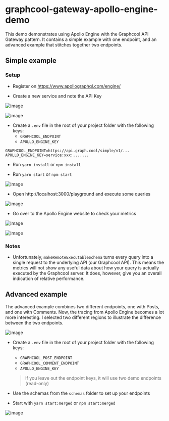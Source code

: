 # graphcool-gateway-apollo-engine-demo

This demo demonstrates using Apollo Engine with the Graphcool API Gateway pattern. It contains a simple example with one endpoint, and an advanced example that stitches together two endpoints.

## Simple example

### Setup

- Register on https://www.apollographql.com/engine/

- Create a new service and note the API Key

![image](https://user-images.githubusercontent.com/852069/32007018-a6cce006-b9a8-11e7-8af4-ecad7d442053.png)

![image](https://user-images.githubusercontent.com/852069/32007103-deecc208-b9a8-11e7-8666-cf32adce5325.png)

- Create a `.env` file in the root of your project folder with the following keys:
  - `GRAPHCOOL_ENDPOINT`
  - `APOLLO_ENGINE_KEY`

```
GRAPHCOOL_ENDPOINT=https://api.graph.cool/simple/v1/...
APOLLO_ENGINE_KEY=service:xxx:.......
```

- Run `yarn install` or `npm install`

- Run `yarn start` or `npm start`

![image](https://user-images.githubusercontent.com/852069/32007217-34ff025a-b9a9-11e7-863e-2e09f83cd798.png)

- Open http://localhost:3000/playground and execute some queries

![image](https://user-images.githubusercontent.com/852069/32007245-52885c86-b9a9-11e7-99c3-976d2ee8f39a.png)

- Go over to the Apollo Engine website to check your metrics

![image](https://user-images.githubusercontent.com/852069/32006908-4ee587e4-b9a8-11e7-8ca5-28d38038674a.png)

![image](https://user-images.githubusercontent.com/852069/32006961-81139d32-b9a8-11e7-9d45-43d18029421f.png)


### Notes

- Unfortunately, `makeRemoteExecutableSchema` turns every query into a single request to the underlying API (our Graphcool API). This means the metrics will not show any useful data about how your query is actually executed by the Graphcool server. It does, however, give you an overall indication of relative performance.

## Advanced example

The advanced example combines two different endpoints, one with Posts, and one with Comments. Now, the tracing from Apollo Engine becomes a lot more interesting. I selected two different regions to illustrate the difference between the two endpoints.

![image](https://user-images.githubusercontent.com/852069/32010110-2b7566c2-b9b1-11e7-82d5-03fa6a439ab9.png)

- Create a `.env` file in the root of your project folder with the following keys:
  - `GRAPHCOOL_POST_ENDPOINT`
  - `GRAPHCOOL_COMMENT_ENDPOINT`
  - `APOLLO_ENGINE_KEY`

  > If you leave out the endpoint keys, it will use two demo endpoints (read-only)

- Use the schemas from the `schemas` folder to set up your endpoints

- Start with `yarn start:merged` or `npm start:merged`

![image](https://user-images.githubusercontent.com/852069/32010386-f036dde2-b9b1-11e7-8439-2156f59c06ff.png)
